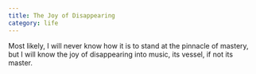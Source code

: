 ```yaml
---
title: The Joy of Disappearing
category: life
---
```


Most likely,
I will never know
how it is to stand
at the pinnacle of mastery,
but I will know the joy
of disappearing into music,
its vessel,
if not its master.
